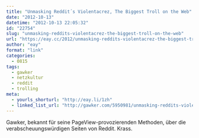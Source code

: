 ```yaml
---
title: "Unmasking Reddit´s Violentacrez, The Biggest Troll on the Web"
date: "2012-10-13"
datetime: "2012-10-13 22:05:32"
id: "22754"
slug: "unmasking-reddits-violentacrez-the-biggest-troll-on-the-web"
url: "https://eay.cc/2012/unmasking-reddits-violentacrez-the-biggest-troll-on-the-web/"
author: "eay"
format: "link"
categories:
  - 0815
tags:
  - gawker
  - netzkultur
  - reddit
  - trolling
meta:
  - yourls_shorturl: "http://eay.li/1zh"
  - linked_list_url: "http://gawker.com/5950981/unmasking-reddits-violentacrez-the-biggest-troll-on-the-web"
---
```


Gawker, bekannt für seine PageView-provozierenden Methoden, über die verabscheuungswürdigen Seiten von Reddit. Krass.
